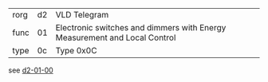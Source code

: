
|    |   |   |
| -- | - | - |
| rorg | d2 | VLD Telegram |
| func | 01 | Electronic switches and dimmers with Energy Measurement and Local Control |
| type | 0c | Type 0x0C |

see [d2-01-00](d2-01-00.md)
  